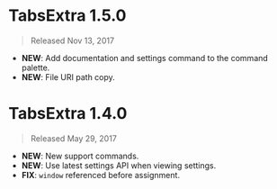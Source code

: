 # TabsExtra 1.5.0

> Released Nov 13, 2017

- **NEW**: Add documentation and settings command to the command palette.
- **NEW**: File URI path copy.

# TabsExtra 1.4.0

> Released May 29, 2017

- **NEW**: New support commands.
- **NEW**: Use latest settings API when viewing settings.
- **FIX**: `window` referenced before assignment.
